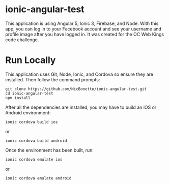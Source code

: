 # ionic-angular-test

This application is using Angular 5, Ionic 3, Firebase, and Node. With this app, you can log in to your Facebook account and see your username and profile image after you have logged in. It was created for the OC Web Kings code challenge.

# Run Locally

This application uses Git, Node, Ionic, and Cordova so ensure they are installed. Then follow the command prompts:
```
git clone https://github.com/NicBonetto/ionic-angular-test.git
cd ionic-angular-test
npm install
```

After all the dependencies are installed, you may have to build an iOS or Android environment:

```
ionic cordova build ios
```

or 

```
ionic cordova build android
```

Once the environment has been built, run:

```
ionic cordova emulate ios
```

or 

```
ionic cordova emulate android
```

